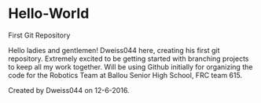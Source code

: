 # Hello-World
First Git Repository

Hello ladies and gentlemen!  Dweiss044 here, creating his first git repository.  Extremely excited to be getting started with branching projects to keep all my work together.  Will be using Github initially for organizing the code for the Robotics Team at Ballou Senior High School, FRC team 615.

Created by Dweiss044 on 12-6-2016.
